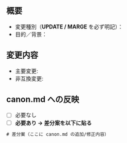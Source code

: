 ## 概要
- 変更種別（**UPDATE / MARGE** を必ず明記）：
- 目的／背景：

## 変更内容
- 主要変更:
- 非互換変更:

## canon.md への反映
- [ ] 必要なし
- [ ] **必要あり → 差分案を以下に貼る**
```diff
# 差分案（ここに canon.md の追加/修正内容）